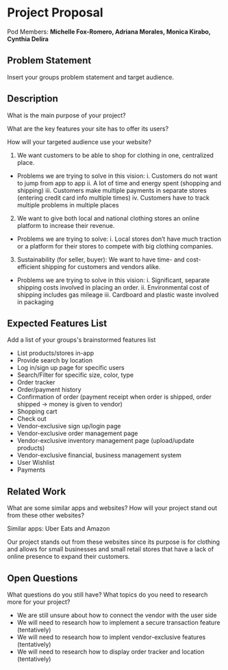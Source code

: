 # Project Proposal

Pod Members: **Michelle Fox-Romero, Adriana Morales, Monica Kirabo, Cynthia Delira**

## Problem Statement

Insert your groups problem statement and target audience.

## Description

What is the main purpose of your project?

What are the key features your site has to offer its users? 

How will your targeted audience use your website?

1. We want customers to be able to shop for clothing in one, centralized place.
  * Problems we are trying to solve in this vision:
    i. Customers do not want to jump from app to app
    ii. A lot of time and energy spent (shopping and shipping) 
    iii. Customers make multiple payments in separate stores (entering credit card info multiple times)
    iv. Customers have to track multiple problems in multiple places
2. We want to give both local and national clothing stores an online platform to increase their revenue.
  * Problems we are trying to solve:
    i. Local stores don’t have much traction or a platform for their stores to compete with big clothing companies. 
3. Sustainability (for seller, buyer): We want to have time- and cost-efficient shipping for customers and vendors alike.
  * Problems we are trying to solve in this vision: 
    i. Significant, separate shipping costs involved in placing an order.
    ii. Environmental cost of shipping includes gas mileage
    iii. Cardboard and plastic waste involved in packaging


## Expected Features List

Add a list of your groups's brainstormed features list
* List products/stores in-app
* Provide search by location
* Log in/sign up page for specific users
* Search/Filter for specific size, color, type
* Order tracker
* Order/payment history
* Confirmation of order (payment receipt when order is shipped, order shipped → money is given to vendor)
* Shopping cart
* Check out
* Vendor-exclusive sign up/login page
* Vendor-exclusive order management page
* Vendor-exclusive inventory management page (upload/update products)
* Vendor-exclusive financial, business management system
* User Wishlist  
* Payments

## Related Work

What are some similar apps and websites? How will your project stand out from these other websites?

Similar apps: Uber Eats and Amazon

Our project stands out from these websites since its purpose is for clothing and allows for small businesses and small retail stores that have a lack of online presence to expand their customers.

## Open Questions

What questions do you still have? What topics do you need to research more for your project?
* We are still unsure about how to connect the vendor with the user side 
* We will need to research how to implement a secure transaction feature (tentatively)
* We will need to research how to implent vendor-exclusive features (tentatively)
* We will need to research how to display order tracker and location (tentatively)

